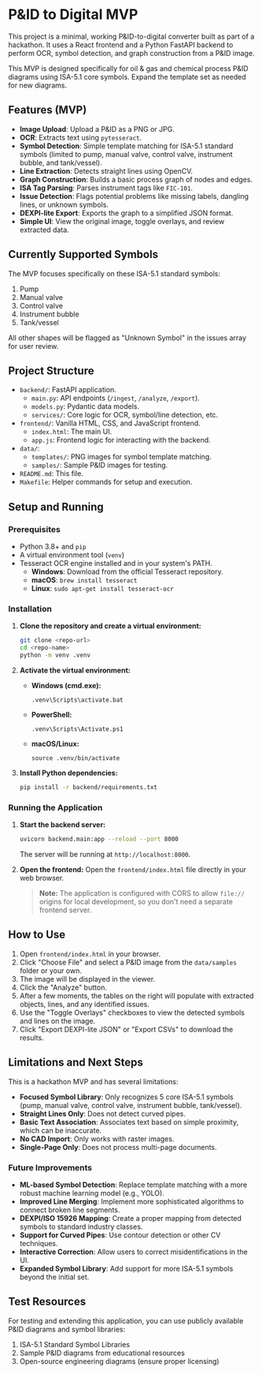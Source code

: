 # P&ID to Digital MVP

This project is a minimal, working P&ID-to-digital converter built as part of a hackathon. It uses a React frontend and a Python FastAPI backend to perform OCR, symbol detection, and graph construction from a P&ID image.

This MVP is designed specifically for oil & gas and chemical process P&ID diagrams using ISA-5.1 core symbols. Expand the template set as needed for new diagrams.

## Features (MVP)

- **Image Upload**: Upload a P&ID as a PNG or JPG.
- **OCR**: Extracts text using `pytesseract`.
- **Symbol Detection**: Simple template matching for ISA-5.1 standard symbols (limited to pump, manual valve, control valve, instrument bubble, and tank/vessel).
- **Line Extraction**: Detects straight lines using OpenCV.
- **Graph Construction**: Builds a basic process graph of nodes and edges.
- **ISA Tag Parsing**: Parses instrument tags like `FIC-101`.
- **Issue Detection**: Flags potential problems like missing labels, dangling lines, or unknown symbols.
- **DEXPI-lite Export**: Exports the graph to a simplified JSON format.
- **Simple UI**: View the original image, toggle overlays, and review extracted data.

## Currently Supported Symbols

The MVP focuses specifically on these ISA-5.1 standard symbols:

1. Pump
2. Manual valve
3. Control valve
4. Instrument bubble
5. Tank/vessel

All other shapes will be flagged as "Unknown Symbol" in the issues array for user review.

## Project Structure

- `backend/`: FastAPI application.
  - `main.py`: API endpoints (`/ingest`, `/analyze`, `/export`).
  - `models.py`: Pydantic data models.
  - `services/`: Core logic for OCR, symbol/line detection, etc.
- `frontend/`: Vanilla HTML, CSS, and JavaScript frontend.
  - `index.html`: The main UI.
  - `app.js`: Frontend logic for interacting with the backend.
- `data/`:
  - `templates/`: PNG images for symbol template matching.
  - `samples/`: Sample P&ID images for testing.
- `README.md`: This file.
- `Makefile`: Helper commands for setup and execution.

## Setup and Running

### Prerequisites

- Python 3.8+ and `pip`
- A virtual environment tool (`venv`)
- Tesseract OCR engine installed and in your system's PATH.
  - **Windows**: Download from the official Tesseract repository.
  - **macOS**: `brew install tesseract`
  - **Linux**: `sudo apt-get install tesseract-ocr`

### Installation

1.  **Clone the repository and create a virtual environment:**
    ```bash
    git clone <repo-url>
    cd <repo-name>
    python -m venv .venv
    ```

2.  **Activate the virtual environment:**
    -   **Windows (cmd.exe):**
        ```
        .venv\Scripts\activate.bat
        ```
    -   **PowerShell:**
        ```
        .venv\Scripts\Activate.ps1
        ```
    -   **macOS/Linux:**
        ```
        source .venv/bin/activate
        ```

3.  **Install Python dependencies:**
    ```bash
    pip install -r backend/requirements.txt
    ```

### Running the Application

1.  **Start the backend server:**
    ```bash
    uvicorn backend.main:app --reload --port 8000
    ```
    The server will be running at `http://localhost:8000`.

2.  **Open the frontend:**
    Open the `frontend/index.html` file directly in your web browser.

    > **Note:** The application is configured with CORS to allow `file://` origins for local development, so you don't need a separate frontend server.

## How to Use

1.  Open `frontend/index.html` in your browser.
2.  Click "Choose File" and select a P&ID image from the `data/samples` folder or your own.
3.  The image will be displayed in the viewer.
4.  Click the "Analyze" button.
5.  After a few moments, the tables on the right will populate with extracted objects, lines, and any identified issues.
6.  Use the "Toggle Overlays" checkboxes to view the detected symbols and lines on the image.
7.  Click "Export DEXPI-lite JSON" or "Export CSVs" to download the results.

## Limitations and Next Steps

This is a hackathon MVP and has several limitations:

-   **Focused Symbol Library**: Only recognizes 5 core ISA-5.1 symbols (pump, manual valve, control valve, instrument bubble, tank/vessel).
-   **Straight Lines Only**: Does not detect curved pipes.
-   **Basic Text Association**: Associates text based on simple proximity, which can be inaccurate.
-   **No CAD Import**: Only works with raster images.
-   **Single-Page Only**: Does not process multi-page documents.

### Future Improvements

-   **ML-based Symbol Detection**: Replace template matching with a more robust machine learning model (e.g., YOLO).
-   **Improved Line Merging**: Implement more sophisticated algorithms to connect broken line segments.
-   **DEXPI/ISO 15926 Mapping**: Create a proper mapping from detected symbols to standard industry classes.
-   **Support for Curved Pipes**: Use contour detection or other CV techniques.
-   **Interactive Correction**: Allow users to correct misidentifications in the UI.
-   **Expanded Symbol Library**: Add support for more ISA-5.1 symbols beyond the initial set.

## Test Resources

For testing and extending this application, you can use publicly available P&ID diagrams and symbol libraries:

1. ISA-5.1 Standard Symbol Libraries
2. Sample P&ID diagrams from educational resources
3. Open-source engineering diagrams (ensure proper licensing)
